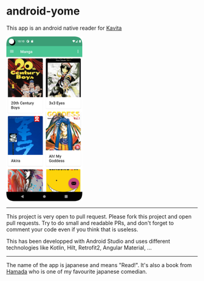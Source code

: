 # android-yome

This app is an android native reader for [Kavita](https://www.kavitareader.com/)

<img src="screenshot.png" width="200">

-----

This project is very open to pull request. Please fork this project and open pull requests.
Try to do small and readable PRs, and don't forget to comment your code even if you think that is useless.

This has been developped with Android Studio and uses different technologies like Kotlin, Hilt, Retrofit2, Angular Material, ...

-----

The name of the app is japanese and means "Read!".
It's also a book from [Hamada](https://fr.wikipedia.org/wiki/Masatoshi_Hamada) who is one of my favourite japanese comedian.
